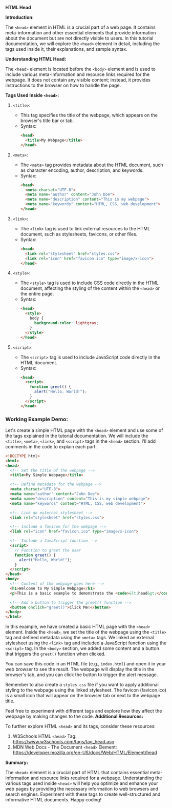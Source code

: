 **HTML Head**

**Introduction:**

The `<head>` element in HTML is a crucial part of a web page. It contains meta-information and other essential elements that provide information about the document but are not directly visible to users. In this tutorial documentation, we will explore the `<head>` element in detail, including the tags used inside it, their explanations, and sample syntax.

**Understanding HTML Head:**

The `<head>` element is located before the `<body>` element and is used to include various meta-information and resource links required for the webpage. It does not contain any visible content; instead, it provides instructions to the browser on how to handle the page.

**Tags Used Inside `<head>`:**

1. `<title>`:
   - This tag specifies the title of the webpage, which appears on the browser's title bar or tab.
   - Syntax:
     ```html
     <head>
       <title>My Webpage</title>
     </head>
     ```

2. `<meta>`:
   - The `<meta>` tag provides metadata about the HTML document, such as character encoding, author, description, and keywords.
   - Syntax:
     ```html
     <head>
       <meta charset="UTF-8">
       <meta name="author" content="John Doe">
       <meta name="description" content="This is my webpage">
       <meta name="keywords" content="HTML, CSS, web development">
     </head>
     ```

3. `<link>`:
   - The `<link>` tag is used to link external resources to the HTML document, such as stylesheets, favicons, or other files.
   - Syntax:
     ```html
     <head>
       <link rel="stylesheet" href="styles.css">
       <link rel="icon" href="favicon.ico" type="image/x-icon">
     </head>
     ```

4. `<style>`:
   - The `<style>` tag is used to include CSS code directly in the HTML document, affecting the styling of the content within the `<head>` or the entire page.
   - Syntax:
     ```html
     <head>
       <style>
         body {
           background-color: lightgray;
         }
       </style>
     </head>
     ```

5. `<script>`:
   - The `<script>` tag is used to include JavaScript code directly in the HTML document.
   - Syntax:
     ```html
     <head>
       <script>
         function greet() {
           alert("Hello, World!");
         }
       </script>
     </head>
     ```

### Working Example Demo:
 Let's create a simple HTML page with the `<head>` element and use some of the tags explained in the tutorial documentation. We will include the `<title>`, `<meta>`, `<link>`, and `<script>` tags in the `<head>` section. I'll add comments in the code to explain each part.

```html
<!DOCTYPE html>
<html>
<head>
  <!-- Set the title of the webpage -->
  <title>My Simple Webpage</title>

  <!-- Define metadata for the webpage -->
  <meta charset="UTF-8">
  <meta name="author" content="John Doe">
  <meta name="description" content="This is my simple webpage">
  <meta name="keywords" content="HTML, CSS, web development">

  <!-- Link an external stylesheet -->
  <link rel="stylesheet" href="styles.css">

  <!-- Include a favicon for the webpage -->
  <link rel="icon" href="favicon.ico" type="image/x-icon">

  <!-- Include a JavaScript function -->
  <script>
    // Function to greet the user
    function greet() {
      alert("Hello, World!");
    }
  </script>
</head>
<body>
  <!-- Content of the webpage goes here -->
  <h1>Welcome to My Simple Webpage</h1>
  <p>This is a basic example to demonstrate the <code>&lt;head&gt;</code> element in HTML.</p>

  <!-- Add a button to trigger the greet() function -->
  <button onclick="greet()">Click Me!</button>
</body>
</html>
```

In this example, we have created a basic HTML page with the `<head>` element. Inside the `<head>`, we set the title of the webpage using the `<title>` tag and defined metadata using the `<meta>` tags. We linked an external stylesheet using the `<link>` tag and included a JavaScript function using the `<script>` tag. In the `<body>` section, we added some content and a button that triggers the `greet()` function when clicked.

You can save this code in an HTML file (e.g., `index.html`) and open it in your web browser to see the result. The webpage will display the title in the browser's tab, and you can click the button to trigger the alert message.

Remember to also create a `styles.css` file if you want to apply additional styling to the webpage using the linked stylesheet. The favicon (favicon.ico) is a small icon that will appear on the browser tab or next to the webpage title.

Feel free to experiment with different tags and explore how they affect the webpage by making changes to the code. 
**Additional Resources:**

To further explore HTML `<head>` and its tags, consider these resources:

1. W3Schools HTML `<head>` Tag: https://www.w3schools.com/tags/tag_head.asp
2. MDN Web Docs - The Document `<head>` Element: https://developer.mozilla.org/en-US/docs/Web/HTML/Element/head

**Summary:**

The `<head>` element is a crucial part of HTML that contains essential meta-information and resource links required for a webpage. Understanding the various tags used inside `<head>` will help you optimize and enhance your web pages by providing the necessary information to web browsers and search engines. Experiment with these tags to create well-structured and informative HTML documents. Happy coding!